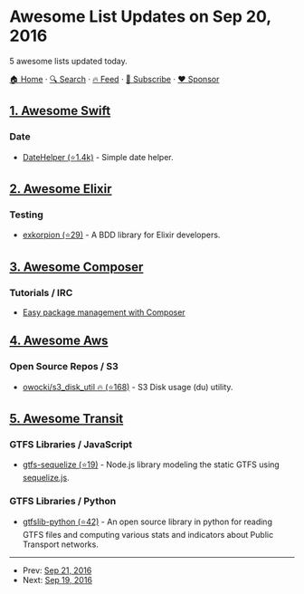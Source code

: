 # Awesome List Updates on Sep 20, 2016

5 awesome lists updated today.

[🏠 Home](/README.md) · [🔍 Search](https://www.trackawesomelist.com/search/) · [🔥 Feed](https://www.trackawesomelist.com/rss.xml) · [📮 Subscribe](https://trackawesomelist.us17.list-manage.com/subscribe?u=d2f0117aa829c83a63ec63c2f&id=36a103854c) · [❤️  Sponsor](https://github.com/sponsors/theowenyoung)



## [1. Awesome Swift](/content/matteocrippa/awesome-swift/README.md)

### Date

*   [DateHelper (⭐1.4k)](https://github.com/melvitax/DateHelper) - Simple date helper.

## [2. Awesome Elixir](/content/h4cc/awesome-elixir/README.md)

### Testing

*   [exkorpion (⭐29)](https://github.com/wesovilabs/exkorpion) - A BDD library for Elixir developers.

## [3. Awesome Composer](/content/jakoch/awesome-composer/README.md)

### Tutorials / IRC

*   [Easy package management with Composer](https://code.tutsplus.com/tutorials/easy-package-management-with-composer--net-25530)

## [4. Awesome Aws](/content/donnemartin/awesome-aws/README.md)

### Open Source Repos / S3

*   [owocki/s3\_disk\_util :fire: (⭐168)](https://github.com/owocki/s3_disk_util) - S3 Disk usage (du) utility.

## [5. Awesome Transit](/content/CUTR-at-USF/awesome-transit/README.md)

### GTFS Libraries / JavaScript

*   [gtfs-sequelize (⭐19)](https://github.com/evansiroky/gtfs-sequelize) - Node.js library modeling the static GTFS using [sequelize.js](http://sequelizejs.com/).

### GTFS Libraries / Python

*   [gtfslib-python (⭐42)](https://github.com/afimb/gtfslib-python) -  An open source library in python for reading GTFS files and computing various stats and indicators about Public Transport networks.

---

- Prev: [Sep 21, 2016](/content/2016/09/21/README.md)
- Next: [Sep 19, 2016](/content/2016/09/19/README.md)